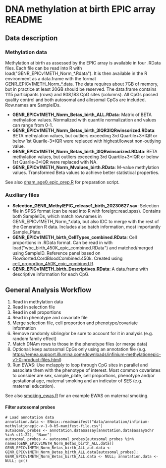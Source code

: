 # DNA methylation at birth EPIC array README
## Data description
### Methylation data
Methylation at birth as assessed by the EPIC array is available in four .RData files. Each file can be read into R with load("GENR_EPICv1METH_Norm_\*.Rdata"). It is then available in the R environment as a data.frame with the format GENR_EPICv1METH_Norm_\*.data. The data requires about 7GB of memory, but in practice at least 20GB
should be reserved. The data.frame contains 1115 participants (rows) and 808,183 CpG sites (columns). All CpGs passed quality control and both autosomal and allosomal CpGs are included. Row.names are SampleIDs.

- **GENR_EPICv1METH_Norm_Betas_birth_ALL.RData**: Matrix of BETA methylation values. Normalized with quantile normalization and values can range from 0-1.
- **GENR_EPICv1METH_Norm_Betas_birth_3IQR3IQRwinsorized.RData**: BETA methylation values, but outliers exceeding 3rd Quartile+3*IQR or below 1st Quarile-3\*IQR were replaced with highest/lowest non-outlying value.
- **GENR_EPICv1METH_Norm_Betas_birth_3IQRwinsorized.RData**: BETA methylation values, but outliers exceeding 3rd Quartile+3*IQR or below 1st Quarile-3\*IQR were replaced with NA.
- **GENR_EPICv1METH_Norm_Mvalues_birth.RData**: M-value methylation values. Transformed Beta values to achieve better statistical properties.

See also [dnam_age0_epic_prep.R](https://github.com/inDEPTHlab/epigenetics/blob/main/epigenetics/age0/epic/dnam_age0_epic_prep.R) for preparation script.

### Auxiliary files
- **Selection_GENR_MethylEPIC_release1_birth_20230627.sav**: Selection file in SPSS format (can be read into R with foreign::read.spss). Contains both SampleIDs, which match row.names in GENR_EPICv1METH_Norm_\*.data, but also IDC to merge with the rest of the Generation R data. Includes also batch information, most importantly Sample_Plate.
- **GENR_EPICv1METH_birth_CellTypes_combined.RData**: Cell proportions in .RData format. Can be read in with load("wbc_birth_450K_epic_combined.RData") and matched/merged using SampleID. Reference panel based on FlowSorted.CordBloodCombined.450k. Created using [cell_proportion_450K_epic_combined.R](https://github.com/inDEPTHlab/epigenetics/blob/main/epigenetics/age0/epic/cell_proportion_450K_epic_combined.R).
- **GENR_EPICv1METH_birth_Descriptives.RData**: A data.frame with descriptive information for each CpG.

## General Analysis Workflow
1. Read in methylation data
2. Read in selection file
3. Read in cell proportions
4. Read in phenotype and covariate file
5. Merge selection file, cell proportion and phenotype/covariate information
6. Remove randomly sibling/or be sure to account for it in analysis (e.g. random family effect)
7. Match DNAm rows to those in the phenotype files (or merge data)
8. Optional: keep autosomal CpGs only using an annotation file (e.g. https://emea.support.illumina.com/downloads/infinium-methylationepic-v1-0-product-files.html)
9. Run EWAS: Use mclapply to loop through CpG sites in parallel and associate them with the phenotype of interest. Most common covariates to consider are sex, sample_plate, cell proportions, phenotype and/or gestational age, maternal smoking and an indicator of SES (e.g. maternal education). 

See also [smoking_ewas.R](https://github.com/inDEPTHlab/epigenetics/blob/main/epigenetics/age0/epic/smoking_ewas_epic.R) for an example EWAS on maternal smoking.

#### Filter autosomal probes
```
# Load annotation data
annotation.data <- ENmix::readmanifest("data/annotation/infinium-methylationepic-v-1-0-b5-manifest-file.csv")
autosomal_probes <- annotation.data$assay[annotation.data$assay$chr %in% c(1:22), "Name"]
autosomal_probes <- autosomal_probes[autosomal_probes %in% names(GENR_EPICv1METH_Norm_Betas_birth_ALL.data)]
GENR_EPICv1METH_Norm_Betas_birth_ALL_aut.data <- GENR_EPICv1METH_Norm_Betas_birth_ALL.data[autosomal_probes]; GENR_EPICv1METH_Norm_Betas_birth_ALL.data <- NULL; annotation.data <- NULL; gc()
```

